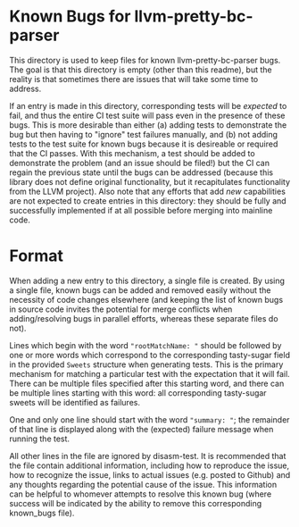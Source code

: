 # Known Bugs for llvm-pretty-bc-parser

This directory is used to keep files for known llvm-pretty-bc-parser bugs.  The
goal is that this directory is empty (other than this readme), but the reality is
that sometimes there are issues that will take some time to address.

If an entry is made in this directory, corresponding tests will be *expected* to
fail, and thus the entire CI test suite will pass even in the presence of these
bugs.  This is more desirable than either (a) adding tests to demonstrate the bug
but then having to "ignore" test failures manually, and (b) not adding tests to
the test suite for known bugs because it is desireable or required that the CI
passes.  With this mechanism, a test should be added to demonstrate the problem
(and an issue should be filed!) but the CI can regain the previous state until
the bugs can be addressed (because this library does not define original
functionality, but it recapitulates functionality from the LLVM project).  Also
note that any efforts that add *new* capabilities are not expected to create
entries in this directory: they should be fully and successfully implemented if
at all possible before merging into mainline code.

# Format

When adding a new entry to this directory, a single file is created.  By using a
single file, known bugs can be added and removed easily without the necessity of
code changes elsewhere (and keeping the list of known bugs in source code invites
the potential for merge conflicts when adding/resolving bugs in parallel efforts,
whereas these separate files do not).

Lines which begin with the word `"rootMatchName: "` should be followed by one or
more words which correspond to the corresponding tasty-sugar field in the
provided `Sweets` structure when generating tests. This is the primary mechanism
for matching a particular test with the expectation that it will fail.  There can
be multiple files specified after this starting word, and there can be multiple
lines starting with this word: all corresponding tasty-sugar sweets will be
identified as failures.

One and only one line should start with the word `"summary: "`; the remainder of
that line is displayed along with the (expected) failure message when running the
test.

All other lines in the file are ignored by disasm-test.  It is recommended that
the file contain additional information, including how to reproduce the issue,
how to recognize the issue, links to actual issues (e.g. posted to Github) and
any thoughts regarding the potential cause of the issue.  This information can be
helpful to whomever attempts to resolve this known bug (where success will be
indicated by the ability to remove this corresponding known_bugs file).
